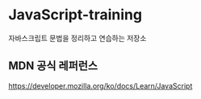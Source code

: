 # JavaScript-training
자바스크립트 문법을 정리하고 연습하는 저장소

## MDN 공식 레퍼런스
https://developer.mozilla.org/ko/docs/Learn/JavaScript
